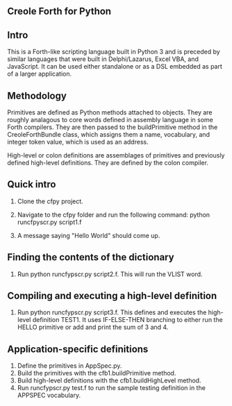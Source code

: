 Creole Forth for Python
-----------------------

Intro
-----

This is a Forth-like scripting language built in Python 3 and is preceded by similar languages that were built in
Delphi/Lazarus, Excel VBA, and JavaScript.  It can be used either standalone or as a DSL embedded as part of a
larger application. 

Methodology
-----------
Primitives are defined as Python methods attached to objects. They are roughly analagous to core words defined 
in assembly language in some Forth compilers. They are then passed to the buildPrimitive method in the CreoleForthBundle 
class, which assigns them a name, vocabulary, and integer token value, which is used as an address. 

High-level or colon definitions are assemblages of primitives and previously defined high-level definitions.
They are defined by the colon compiler. 


Quick intro
-----------

1. Clone the cfpy project.

2. Navigate to the cfpy folder and run the following command: python runcfpyscr.py script1.f

3. A message saying "Hello World" should come up. 


Finding the contents of the dictionary
--------------------------------------
1. Run python runcfypscr.py script2.f. This will run the VLIST word.


Compiling and executing a high-level definition
-----------------------------------------------
1. Run python runcfypscr.py script3.f. This defines and executes the high-level definition TEST1.
   It uses IF-ELSE-THEN branching to either run the HELLO primitive or add and print the sum of 
   3 and 4. 

Application-specific definitions
--------------------------------
1. Define the primitives in AppSpec.py.
2. Build the primitives with the cfb1.buildPrimitive method.
3. Build high-level definitions with the cfb1.buildHighLevel method.
4. Run runcfypscr.py test.f to run the sample testing definition in the APPSPEC vocabulary.
